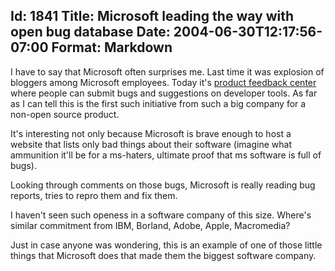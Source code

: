 Id: 1841
Title: Microsoft leading the way with open bug database
Date: 2004-06-30T12:17:56-07:00
Format: Markdown
--------------
I have to say that Microsoft often surprises me. Last time it was
explosion of bloggers among Microsoft employees. Today it's [product
feedback center](http://lab.msdn.microsoft.com/productfeedback/) where
people can submit bugs and suggestions on developer tools. As far as I
can tell this is the first such initiative from such a big company for a
non-open source product.

It's interesting not only because Microsoft is brave enough to host a
website that lists only bad things about their software (imagine what
ammunition it'll be for a ms-haters, ultimate proof that ms software is
full of bugs).

Looking through comments on those bugs, Microsoft is really reading bug
reports, tries to repro them and fix them.

I haven't seen such openess in a software company of this size. Where's
similar commitment from IBM, Borland, Adobe, Apple, Macromedia?

Just in case anyone was wondering, this is an example of one of those
little things that Microsoft does that made them the biggest software
company.
